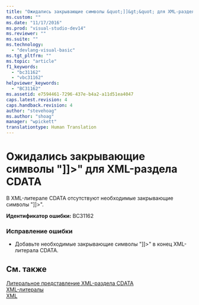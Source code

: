 ```yaml
---
title: "Ожидались закрывающие символы &quot;]]&gt;&quot; для XML-раздела CDATA | Microsoft Docs"
ms.custom: ""
ms.date: "11/17/2016"
ms.prod: "visual-studio-dev14"
ms.reviewer: ""
ms.suite: ""
ms.technology: 
  - "devlang-visual-basic"
ms.tgt_pltfrm: ""
ms.topic: "article"
f1_keywords: 
  - "bc31162"
  - "vbc31162"
helpviewer_keywords: 
  - "BC31162"
ms.assetid: e7594461-7296-437e-b4a2-a11d51ea4047
caps.latest.revision: 4
caps.handback.revision: 4
author: "stevehoag"
ms.author: "shoag"
manager: "wpickett"
translationtype: Human Translation
---
```

# Ожидались закрывающие символы &quot;]]&gt;&quot; для XML-раздела CDATA
В XML\-литерале CDATA отсутствуют необходимые закрывающие символы "\]\]\>".  
  
 **Идентификатор ошибки:** BC31162  
  
### Исправление ошибки  
  
-   Добавьте необходимые закрывающие символы "\]\]\>" в конец XML\-литерала CDATA.  
  
## См. также  
 [Литеральное представление XML\-раздела CDATA](../../visual-basic/language-reference/xml-literals/xml-cdata-literal.md)   
 [XML\-литералы](../../visual-basic/language-reference/xml-literals/index.md)   
 [XML](../../visual-basic/programming-guide/language-features/xml/index.md)